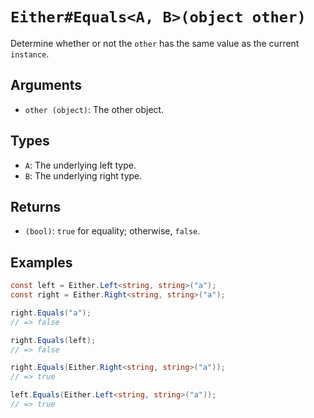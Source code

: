 # `Either#Equals<A, B>(object other)`

Determine whether or not the `other` has the same value as the current `instance`.

## Arguments

* `other (object)`: The other object.

## Types

* `A`: The underlying left type.
* `B`: The underlying right type.

## Returns

* `(bool)`: `true` for equality; otherwise, `false`.

## Examples

```csharp
const left = Either.Left<string, string>("a");
const right = Either.Right<string, string>("a");

right.Equals("a");
// => false

right.Equals(left);
// => false

right.Equals(Either.Right<string, string>("a"));
// => true

left.Equals(Either.Left<string, string>("a"));
// => true
```
